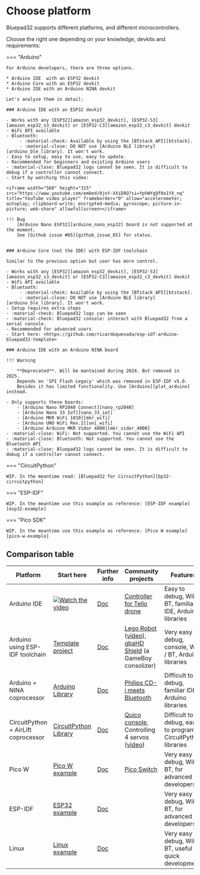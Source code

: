 # Choose platform

Bluepad32 supports different platforms, and different microcontrollers.

Choose the right one depending on your knowledge, devkits and requirements:

=== "Arduino"

    For Arduino developers, there are three options.

    * Arduino IDE  with an ESP32 devkit
    * Arduino Core with an ESP32 devkit
    * Arduino IDE with an Arduino NINA devkit

    Let's analyze them in detail:

    ### Arduino IDE with an ESP32 devkit

    - Works with any [ESP32][amazon_esp32_devkit], [ESP32-S3][amazon_esp32_s3_devkit] or [ESP32-C3][amazon_esp32_c3_devkit] devkit
    - WiFi API available
    - Bluetooth:
         - :material-check: Available by using the [BTstack API][btstack].
         - :material-close: DO NOT use [Arduino BLE library][arduino_ble_library]. It won't work.
    - Easy to setup, easy to use, easy to update.
    - Recommended for beginners and existing Arduino users
    - :material-close: Bluepad32 logs cannot be seen. It is difficult to debug if a controller cannot connect.
    - Start by watching this video:

    <iframe width="560" height="315" src="https://www.youtube.com/embed/0jnY-XXiD8Q?si=YphWYgQf0a1YX_nq" title="YouTube video player" frameborder="0" allow="accelerometer; autoplay; clipboard-write; encrypted-media; gyroscope; picture-in-picture; web-share" allowfullscreen></iframe>

    !!! Bug
        [Arduino Nano ESP32][arduino_nano_esp32] board is not supported at the moment.
        See [Github issue #65][github_issue_65] for status.


    ### Arduino Core (not the IDE) with ESP-IDF toolchain

    Similar to the previous option but user has more control.

    - Works with any [ESP32][amazon_esp32_devkit], [ESP32-S3][amazon_esp32_s3_devkit] or [ESP32-C3][amazon_esp32_c3_devkit] devkit
    - WiFi API available
    - Bluetooth:
         - :material-check: Available by using the [BTstack API][btstack].
         - :material-close: DO NOT use [Arduino BLE library][arduino_ble_library]. It won't work.
    - Setup requires extra steps
    - :material-check: Bluepad32 logs can be seen
    - :material-check: Bluepad32 console: interact with Bluepad32 from a serial console.
    - Recommended for advanced users
    - Start here: <https://github.com/ricardoquesada/esp-idf-arduino-bluepad32-template>

    ### Arduino IDE with an Arduino NINA board

    !!! Warning

        **Deprecated**. Will be mantained during 2024. But removed in 2025.
        Depends on 'SPI Flash Legacy' which was removed in ESP-IDF v5.0.
        Besides it has limited functionality. Use [Arduino][plat_arduino] instead.

    - Only supports these boards:
        - [Arduino Nano RP2040 Connect][nano_rp2040]
        - [Arduino Nano 33 IoT][nano_33_iot]
        - [Arduino MKR WiFi 1010][mkr_wifi]
        - [Arduino UNO WiFi Rev.2][uni_wifi]
        - [Arduino Arduino MKR Vidor 4000][mkr_vidor_4000]
    - :material-close: WiFi: Not supported. You cannot use the WiFi API
    - :material-close: Bluetooth: Not supported. You cannot use the Bluetooth API
    - :material-close: Bluepad32 logs cannot be seen. It is difficult to debug if a controller cannot connect.

=== "CircuitPython"

    WIP. In the meantime read: [Bluepad32 for CircuitPython][bp32-circuitpython]

=== "ESP-IDF"

    WIP. In the meantime use this example as reference: [ESP-IDF example][esp32-example]

=== "Pico SDK"

    WIP. In the meantime use this example as reference: [Pico W example][pico-w-example]

## Comparison table

| Platform                            | Start here                                                        | Further info        | Community projects                                                                                        | Features                                                     |
|-------------------------------------|-------------------------------------------------------------------|---------------------|-----------------------------------------------------------------------------------------------------------|--------------------------------------------------------------|
| Arduino IDE                         | [![Watch the video][youtube_image]](https://youtu.be/0jnY-XXiD8Q) | [Doc][plat_arduino] | [Controller for Tello drone][tello]                                                                       | Easy to debug, WiFi / BT, familiar IDE, Arduino libraries    |
| Arduino using ESP-IDF toolchain     | [Template project][esp-idf-bluepad32-arduino]                     | [Doc][plat_arduino] | [Lego Robot][esp32_example] ([video][esp32_video]), [gbaHD Shield][esp32_example2] (a GameBoy consolizer) | Very easy to debug, console, WiFi / BT, Arduino libraries    |
| Arduino + NINA coprocessor          | [Arduino Library][bp32-arduino]                                   | [Doc][plat_nina]    | [Philips CD-i meets Bluetooth][nina_example]                                                              | Difficult to debug, familiar IDE, Arduino libraries          |
| CircuitPython + AirLift coprocessor | [CircuitPython Library][bp32-circuitpython]                       | [Doc][plat_airlift] | [Quico console][airlift_example], Controlling 4 servos ([video][airlift_video])                           | Difficult to debug, easy to program, CircuitPython libraries |
| Pico W                              | [Pico W example][pico-w-example]                                  | [Doc][plat_custom]  | [Pico Switch][pico_switch]                                                                                | Very easy to debug, WiFi / BT, for advanced developers       |
| ESP-IDF                             | [ESP32 example][esp32-example]                                    | [Doc][plat_custom]  |                                                                                                           | Very easy to debug, WiFi / BT, for advanced developers       |
| Linux                               | [Linux example][linux-example]                                    | [Doc][plat_custom]  |                                                                                                           | Very easy to debug, WiFi / BT, useful for quick development  | 

[airlift_example]: https://gitlab.com/ricardoquesada/quico

[airlift_video]: https://twitter.com/makermelissa/status/1482596378282913793

[arduino-esp-idf-example]: https://github.com/ricardoquesada/esp-idf-arduino-bluepad32-template

[arduino-ide-example]: https://www.youtube.com/watch?v=0jnY-XXiD8Q

[bp32-arduino]: https://github.com/ricardoquesada/bluepad32-arduino

[bp32-circuitpython]: https://github.com/ricardoquesada/bluepad32-circuitpython

[esp-idf-bluepad32-arduino]: https://github.com/ricardoquesada/esp-idf-arduino-bluepad32-template

[esp32-example]: https://github.com/ricardoquesada/bluepad32/tree/main/examples/esp32

[esp32_example2]: https://github.com/ManCloud/GBAHD-Shield

[esp32_example]: https://github.com/antonvh/LMS-uart-esp/blob/main/Projects/LMS-ESP32/BluePad32_idf/README.md

[esp32_video]: https://www.instagram.com/p/Ca7T6twKZ0B/

[linux-example]: https://github.com/ricardoquesada/bluepad32/tree/main/examples/linux

[nina_example]: https://eyskens.me/cd-i-meets-bluetooth/

[pico-w-example]: https://github.com/ricardoquesada/bluepad32/tree/main/examples/pico_w

[pico_switch]: https://github.com/juan518munoz/PicoSwitch-WirelessGamepadAdapter

[plat_airlift]: ../plat_airlift

[plat_arduino]: ../plat_arduino

[plat_custom]: ../adding_new_platform

[plat_mightymiggy]: ../plat_mightymiggy

[plat_nina]: ../plat_nina

[plat_unijoysticle]: ../plat_unijoysticle

[tello]: https://github.com/jsolderitsch/ESP32Controller

[youtube_image]: https://lh3.googleusercontent.com/pw/AJFCJaXiDBy3NcQBBB-WFFVCsvYBs8szExsYQVwG5qqBTtKofjzZtJv_6GSL7_LfYRiypF1K0jjjgziXJuxAhoEawvzV84hlbmVTrGeXQYpVnpILZwWkbFi-ccX4lEzEbYXX-UbsEzpHLhO8qGVuwxOl7I_h1Q=-no?authuser=0

[github_issue_65]: https://github.com/ricardoquesada/bluepad32/issues/65

[arduino_nano_esp32]: https://store-usa.arduino.cc/products/nano-esp32

[amazon_esp32_devkit]: https://www.amazon.com/s?k=esp32+devkit

[amazon_esp32_s3_devkit]: https://www.amazon.com/s?k=esp32-s3+devkit

[amazon_esp32_c3_devkit]: https://www.amazon.com/s?k=esp32-c3+devkit

[btstack]: https://github.com/bluekitchen/btstack

[arduino_ble_library]: https://www.arduino.cc/reference/en/libraries/arduinoble/

[nano_rp2040]: https://store-usa.arduino.cc/products/arduino-nano-rp2040-connect-with-headers

[nano_33_iot]: https://store-usa.arduino.cc/products/arduino-nano-33-iot

[mkr_wifi]: https://store-usa.arduino.cc/products/arduino-mkr-wifi-1010

[uni_wifi]: https://store-usa.arduino.cc/products/arduino-uno-wifi-rev2

[mkr_vidor_4000]: https://store.arduino.cc/products/arduino-mkr-vidor-4000
